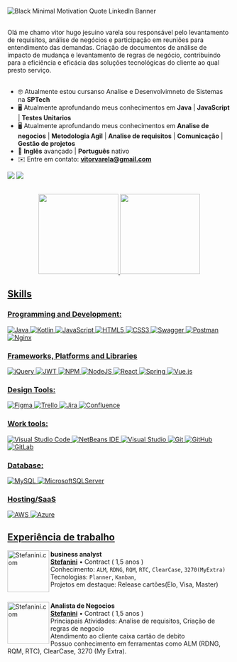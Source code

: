 ![Black Minimal Motivation Quote LinkedIn Banner](https://github.com/VitorhugoSpG/VitorhugoSpG/assets/111443013/1eeabc3f-760a-4ed7-aab7-f2e795a1a1be)
<br></br>

<section align="left">
Olá me chamo vitor hugo jesuino varela sou responsável pelo levantamento de requisitos, análise de negócios e participação em reuniões para entendimento das demandas.
Criação de documentos de análise de impacto de mudança e levantamento de regras de negócio, contribuindo para a eficiência e
eficácia das soluções tecnológicas do cliente ao qual presto serviço.<br> <br>
 
 - :nerd_face: Atualmente estou cursanso Analise e Desenvolvimneto de Sistemas na **SPTech**
 - :desktop_computer: Atualmente aprofundando meus conhecimentos em **Java** | **JavaScript** | **Testes Unitarios**
 - :desktop_computer: Atualmente aprofundando meus conhecimentos em **Analise de negocios** | **Metodologia Agil** | **Analise de requisitos** | **Comunicação** | **Gestão de projetos**
 - :open_book: **Inglês** avançado | **Português** nativo
 - ✉️ Entre em contato: **vitorvarela@gmail.com**
 
 <a href="https://www.linkedin.com/in/vitor-varela/" target="_blank"><img src="https://img.shields.io/badge/-LinkedIn-%230077B5?style=for-the-badge&logo=linkedin&logoColor=white" target="_blank"></a>
 <a href="mailto:vitorvarela@gmail.com"><img src="https://img.shields.io/badge/-Gmail-D14836?style=for-the-badge&logo=gmail&logoColor=white" target="_blank"></a>
 
</section>
<br>
 <div align="center">
   <a href="https://github.com/VitorhugoSpG">
   <img height="180em" src="https://github-readme-stats.vercel.app/api?username=VitorhugoSpG&show_icons=true&theme=radical&include_all_commits=true&count_private=true"/>
   <img height="180em" src="https://github-readme-stats.vercel.app/api/top-langs/?username=VitorhugoSpG&layout=compact&langs_count=6&theme=tokyonight"/>
</div>

## Skills

### Programming and Development:
![Java](https://img.shields.io/badge/java-%23ED8B00.svg?style=for-the-badge&logo=openjdk&logoColor=white)
![Kotlin](https://img.shields.io/badge/kotlin-%237F52FF.svg?style=for-the-badge&logo=kotlin&logoColor=white)
![JavaScript](https://img.shields.io/badge/javascript-%23323330.svg?style=for-the-badge&logo=javascript&logoColor=%23F7DF1E)
![HTML5](https://img.shields.io/badge/html5-%23E34F26.svg?style=for-the-badge&logo=html5&logoColor=white)
![CSS3](https://img.shields.io/badge/css3-%231572B6.svg?style=for-the-badge&logo=css3&logoColor=white)
![Swagger](https://img.shields.io/badge/-Swagger-%23Clojure?style=for-the-badge&logo=swagger&logoColor=white)
![Postman](https://img.shields.io/badge/Postman-FF6C37?style=for-the-badge&logo=postman&logoColor=white)
![Nginx](https://img.shields.io/badge/nginx-%23009639.svg?style=for-the-badge&logo=nginx&logoColor=white)

### Frameworks, Platforms and Libraries
![jQuery](https://img.shields.io/badge/jquery-%230769AD.svg?style=for-the-badge&logo=jquery&logoColor=white)
![JWT](https://img.shields.io/badge/JWT-black?style=for-the-badge&logo=JSON%20web%20tokens)
![NPM](https://img.shields.io/badge/NPM-%23CB3837.svg?style=for-the-badge&logo=npm&logoColor=white)
![NodeJS](https://img.shields.io/badge/node.js-6DA55F?style=for-the-badge&logo=node.js&logoColor=white)
![React](https://img.shields.io/badge/react-%2320232a.svg?style=for-the-badge&logo=react&logoColor=%2361DAFB)
![Spring](https://img.shields.io/badge/spring-%236DB33F.svg?style=for-the-badge&logo=spring&logoColor=white)
![Vue.js](https://img.shields.io/badge/vuejs-%2335495e.svg?style=for-the-badge&logo=vuedotjs&logoColor=%234FC08D)
### Design Tools:
![Figma](https://img.shields.io/badge/figma-%23F24E1E.svg?style=for-the-badge&logo=figma&logoColor=white)
![Trello](https://img.shields.io/badge/Trello-%23026AA7.svg?style=for-the-badge&logo=Trello&logoColor=white)
![Jira](https://img.shields.io/badge/jira-%230A0FFF.svg?style=for-the-badge&logo=jira&logoColor=white)
![Confluence](https://img.shields.io/badge/confluence-%23172BF4.svg?style=for-the-badge&logo=confluence&logoColor=white)

### Work tools:
![Visual Studio Code](https://img.shields.io/badge/Visual%20Studio%20Code-0078d7.svg?style=for-the-badge&logo=visual-studio-code&logoColor=white)
![NetBeans IDE](https://img.shields.io/badge/NetBeans_IDE-1B6AC6.svg?style=for-the-badge&logo=apache-netbeans-ide&logoColor=white)
![Visual Studio](https://img.shields.io/badge/Visual%20Studio-5C2D91.svg?style=for-the-badge&logo=visual-studio&logoColor=white)
![Git](https://img.shields.io/badge/git-%23F05033.svg?style=for-the-badge&logo=git&logoColor=white)
![GitHub](https://img.shields.io/badge/github-%23121011.svg?style=for-the-badge&logo=github&logoColor=white)
![GitLab](https://img.shields.io/badge/gitlab-%23181717.svg?style=for-the-badge&logo=gitlab&logoColor=white)

### Database:
![MySQL](https://img.shields.io/badge/mysql-4479A1.svg?style=for-the-badge&logo=mysql&logoColor=white)
![MicrosoftSQLServer](https://img.shields.io/badge/Microsoft%20SQL%20Server-CC2927?style=for-the-badge&logo=microsoft%20sql%20server&logoColor=white)

### Hosting/SaaS
![AWS](https://img.shields.io/badge/AWS-%23FF9900.svg?style=for-the-badge&logo=amazon-aws&logoColor=white)
![Azure](https://img.shields.io/badge/azure-%230072C6.svg?style=for-the-badge&logo=microsoftazure&logoColor=white)
<br>

## Experiência de trabalho
[<img align="left" height="94px" width="94px" alt="Stefanini.com" src="https://ebdicorp.com.br/wp-content/uploads/2020/02/STEFANINI-GROUP-LOGO.png"/>](https://stefanini.com/)

**business analyst** \
[**Stefanini**](https://stefanini.com/) • Contract ( 1,5 anos ) \
Conhecimento: `ALM`, `RDNG`, `RQM`, `RTC`, `ClearCase`, `3270(MyExtra)` \
Tecnologias: `Planner`, `Kanban`, \
Projetos em destaque: Release cartões(Elo, Visa, Master)
<br/>
<br/>

[<img align="left" height="94px" width="94px" alt="Stefanini.com" src="https://ebdicorp.com.br/wp-content/uploads/2020/02/STEFANINI-GROUP-LOGO.png"/>](https://stefanini.com/)

**Analista de Negocios** \
[**Stefanini**](https://stefanini.com/) • Contract ( 1,5 anos ) \
Princiapais Atividades: 
Analise de requisitos, Criação de regras de negocio \
Atendimento ao cliente caixa cartão de debito \
Possuo conhecimento em ferramentas como ALM (RDNG, RQM, RTC),
ClearCase, 3270 (My Extra). \
<br/>
<br/>
